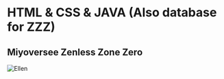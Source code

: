 # HTML & CSS & JAVA (Also database for ZZZ)

## Miyoversee Zenless Zone Zero 

![Ellen](https://github.com/user-attachments/assets/e8de0dfb-d47d-4cb1-8c30-731fa7c0696c)
